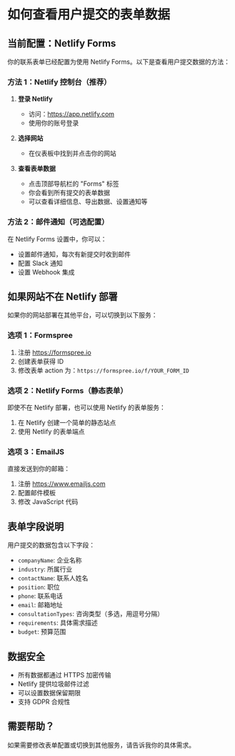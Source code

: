 # 如何查看用户提交的表单数据

## 当前配置：Netlify Forms

你的联系表单已经配置为使用 Netlify Forms。以下是查看用户提交数据的方法：

### 方法 1：Netlify 控制台（推荐）

1. **登录 Netlify**

   - 访问：https://app.netlify.com
   - 使用你的账号登录

2. **选择网站**

   - 在仪表板中找到并点击你的网站

3. **查看表单数据**
   - 点击顶部导航栏的 "Forms" 标签
   - 你会看到所有提交的表单数据
   - 可以查看详细信息、导出数据、设置通知等

### 方法 2：邮件通知（可选配置）

在 Netlify Forms 设置中，你可以：

- 设置邮件通知，每次有新提交时收到邮件
- 配置 Slack 通知
- 设置 Webhook 集成

## 如果网站不在 Netlify 部署

如果你的网站部署在其他平台，可以切换到以下服务：

### 选项 1：Formspree

1. 注册 https://formspree.io
2. 创建表单获得 ID
3. 修改表单 action 为：`https://formspree.io/f/YOUR_FORM_ID`

### 选项 2：Netlify Forms（静态表单）

即使不在 Netlify 部署，也可以使用 Netlify 的表单服务：

1. 在 Netlify 创建一个简单的静态站点
2. 使用 Netlify 的表单端点

### 选项 3：EmailJS

直接发送到你的邮箱：

1. 注册 https://www.emailjs.com
2. 配置邮件模板
3. 修改 JavaScript 代码

## 表单字段说明

用户提交的数据包含以下字段：

- `companyName`: 企业名称
- `industry`: 所属行业
- `contactName`: 联系人姓名
- `position`: 职位
- `phone`: 联系电话
- `email`: 邮箱地址
- `consultationTypes`: 咨询类型（多选，用逗号分隔）
- `requirements`: 具体需求描述
- `budget`: 预算范围

## 数据安全

- 所有数据都通过 HTTPS 加密传输
- Netlify 提供垃圾邮件过滤
- 可以设置数据保留期限
- 支持 GDPR 合规性

## 需要帮助？

如果需要修改表单配置或切换到其他服务，请告诉我你的具体需求。
